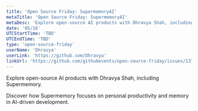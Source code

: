 ```yaml
---
title: 'Open Source Friday: SupermemoryAI'
metaTitle: 'Open Source Friday: SupermemoryAI'
metaDesc: 'Explore open-source AI products with Dhravya Shah, including Supermemory.'
date: '05/16'
UTCStartTime: 'TBD'
UTCEndTime: 'TBD'
type: 'open-source-friday'
userName: 'Dhravya'
userLink: 'https://github.com/Dhravya'
linkUrl: 'https://github.com/githubevents/open-source-friday/issues/137'
---
```


Explore open-source AI products with Dhravya Shah, including Supermemory.

Discover how Supermemory focuses on personal productivity and memory in AI-driven development.